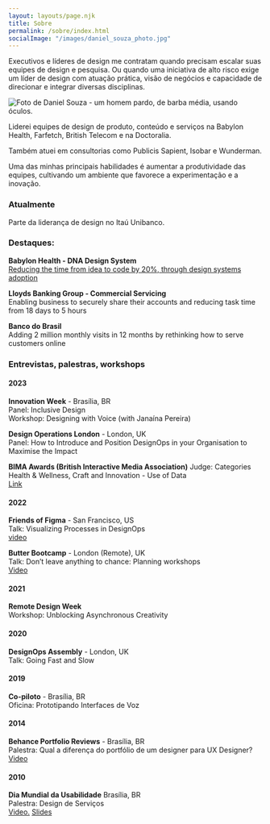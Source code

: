 ```yaml
---
layout: layouts/page.njk
title: Sobre
permalink: /sobre/index.html
socialImage: "/images/daniel_souza_photo.jpg"
---
```

Executivos e líderes de design me contratam quando precisam escalar suas equipes de design e pesquisa. Ou quando uma iniciativa de alto risco exige um líder de design com atuação prática, visão de negócios e capacidade de direcionar e integrar diversas disciplinas. 

![Foto de Daniel Souza - um homem pardo, de barba média, usando óculos.](/images/daniel_souza_photo_profile_color.jpg "Foto de Daniel Souza ")

Liderei equipes de design de produto, conteúdo e serviços na Babylon Health, Farfetch, British Telecom e na Doctoralia. 

Também atuei em consultorias como Publicis Sapient, Isobar e Wunderman.

Uma das minhas principais habilidades é aumentar a produtividade das equipes, cultivando um ambiente que favorece a experimentação e a inovação. 

### Atualmente
Parte da liderança de design no Itaú Unibanco. 

### Destaques: 

**Babylon Health - DNA Design System** \
[Reducing the time from idea to code by 20%, through design systems adoption](https://danielsouza.org/about/cases/babylon.html)


**Lloyds Banking Group - Commercial Servicing**   
Enabling business to securely share their accounts and reducing task time from 18 days to 5 hours

**Banco do Brasil** \
Adding 2 million monthly visits in 12 months by rethinking how to serve customers online  

### Entrevistas, palestras, workshops

#### 2023

**Innovation Week** - Brasília, BR \
Panel: Inclusive Design  \
Workshop: Designing with Voice (with Janaína Pereira)   

**Design Operations London** - London, UK \
Panel: How to Introduce and Position DesignOps in your Organisation to Maximise the Impact

**BIMA Awards (British Interactive Media Association)** 
Judge: Categories Health & Wellness, Craft and Innovation - Use of Data  
[Link](https://bima.co.uk/meet-the-bima-awards-judges-2023/)

#### 2022
**Friends of Figma** - San Francisco, US <br /> 
Talk: Visualizing Processes in DesignOps <br /> 
[video](https://www.youtube.com/watch?v=0s_kaD_tphs)

**Butter Bootcamp** - London (Remote), UK  \
Talk: Don’t leave anything to chance: Planning workshops  \
[Video](https://www.youtube.com/watch?v=WuXEMNW5jFg)

#### 2021 
**Remote Design Week** <br />
Workshop: Unblocking Asynchronous Creativity

#### 2020 
**DesignOps Assembly** - London, UK<br />
Talk: Going Fast and Slow 

#### 2019
**Co-piloto** - Brasília, BR <br />
Oficina: Prototipando Interfaces de Voz 


#### 2014
**Behance Portfolio Reviews** - Brasília, BR  <br />
Palestra: Qual a diferença do portfólio de um designer para UX Designer? <br />
[Video](https://www.youtube.com/watch?v=SsGyaFkVlak)

#### 2010

**Dia Mundial da Usabilidade** Brasília, BR <br />
Palestra: Design de Serviços <br />
[Video.](https://www.youtube.com/watch?v=ycDuNi215U8) 
[Slides](https://www.slideshare.net/slideshow/design-de-servios-16297181/16297181)

